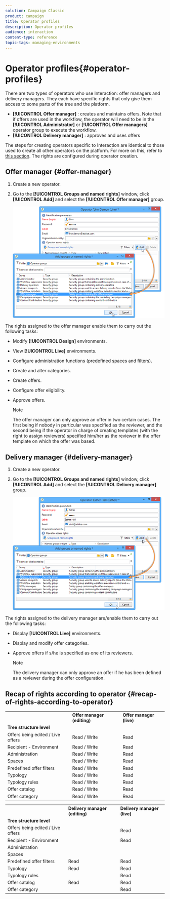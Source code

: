 ```yaml
---
solution: Campaign Classic
product: campaign
title: Operator profiles
description: Operator profiles
audience: interaction
content-type: reference
topic-tags: managing-environments
---
```


# Operator profiles{#operator-profiles}

There are two types of operators who use Interaction: offer managers and delivery managers. They each have specific rights that only give them access to some parts of the tree and the platform.

* **[!UICONTROL Offer manager]** : creates and maintains offers. Note that if offers are used in the workflow, the operator will need to be in the **[!UICONTROL Administrator]** or **[!UICONTROL Offer managers]** operator group to execute the workflow.
* **[!UICONTROL Delivery manager]** : approves and uses offers

The steps for creating operators specific to Interaction are identical to those used to create all other operators on the platform. For more on this, refer to [this section](../../platform/using/access-management.md#creating-an-operator). The rights are configured during operator creation.

## Offer manager {#offer-manager}

1. Create a new operator.
1. Go to the **[!UICONTROL Groups and named rights]** window, click **[!UICONTROL Add]** and select the **[!UICONTROL Offer manager]** group.

   ![](assets/offer_operators_create_001.png)

The rights assigned to the offer manager enable them to carry out the following tasks:

* Modify **[!UICONTROL Design]** environments.
* View **[!UICONTROL Live]** environments.
* Configure administration functions (predefined spaces and filters).
* Create and alter categories.
* Create offers.
* Configure offer eligibility.
* Approve offers.

  >[!NOTE]
  >
  >The offer manager can only approve an offer in two certain cases. The first being if nobody in particular was specified as the reviewer, and the second being if the operator in charge of creating templates (with the right to assign reviewers) specified him/her as the reviewer in the offer template on which the offer was based.

## Delivery manager {#delivery-manager}

1. Create a new operator.
1. Go to the **[!UICONTROL Groups and named rights]** window, click **[!UICONTROL Add]** and select the **[!UICONTROL Delivery manager]** group.

   ![](assets/offer_operators_create_002.png)

The rights assigned to the delivery manager are/enable them to carry out the following tasks:

* Display **[!UICONTROL Live]** environments.
* Display and modify offer categories.
* Approve offers if s/he is specified as one of its reviewers.

  >[!NOTE]
  >
  >The delivery manager can only approve an offer if he has been defined as a reviewer during the offer configuration.

## Recap of rights according to operator {#recap-of-rights-according-to-operator}

<table> 
 <tbody> 
  <tr> 
   <td> </td> 
   <td> <strong>Offer manager (editing)</strong><br /> </td> 
   <td> <strong>Offer manager (live)</strong><br /> </td> 
  </tr> 
  <tr> 
   <td> <strong>Tree structure level</strong><br /> </td> 
   <td> </td> 
   <td> </td> 
  </tr> 
  <tr> 
   <td> Offers being edited / Live offers<br /> </td> 
   <td> Read / Write<br /> </td> 
   <td> Read<br /> </td> 
  </tr> 
  <tr> 
   <td> Recipient - Environment<br /> </td> 
   <td> Read / Write<br /> </td> 
   <td> Read<br /> </td> 
  </tr> 
  <tr> 
   <td> Administration<br /> </td> 
   <td> Read / Write<br /> </td> 
   <td> Read<br /> </td> 
  </tr> 
  <tr> 
   <td> Spaces<br /> </td> 
   <td> Read / Write<br /> </td> 
   <td> Read<br /> </td> 
  </tr> 
  <tr> 
   <td> Predefined offer filters<br /> </td> 
   <td> Read / Write<br /> </td> 
   <td> Read<br /> </td> 
  </tr> 
  <tr> 
   <td> Typology<br /> </td> 
   <td> Read / Write<br /> </td> 
   <td> Read<br /> </td> 
  </tr> 
  <tr> 
   <td> Typology rules<br /> </td> 
   <td> Read / Write<br /> </td> 
   <td> Read<br /> </td> 
  </tr> 
  <tr> 
   <td> Offer catalog<br /> </td> 
   <td> Read / Write<br /> </td> 
   <td> Read<br /> </td> 
  </tr> 
  <tr> 
   <td> Offer category<br /> </td> 
   <td> Read / Write<br /> </td> 
   <td> Read<br /> </td> 
  </tr> 
 </tbody> 
</table>

<table> 
 <tbody> 
  <tr> 
   <td> </td> 
   <td> <strong>Delivery manager (editing)</strong><br /> </td> 
   <td> <strong>Delivery manager (live)</strong><br /> </td> 
  </tr> 
  <tr> 
   <td> <strong>Tree structure level</strong><br /> </td> 
   <td> </td> 
   <td> </td> 
  </tr> 
  <tr> 
   <td> Offers being edited / Live offers<br /> </td> 
   <td> </td> 
   <td> Read<br /> </td> 
  </tr> 
  <tr> 
   <td> Recipient - Environment<br /> </td> 
   <td> </td> 
   <td> Read<br /> </td> 
  </tr> 
  <tr> 
   <td> Administration<br /> </td> 
   <td> </td> 
   <td> </td> 
  </tr> 
  <tr> 
   <td> Spaces<br /> </td> 
   <td> </td> 
   <td> </td> 
  </tr> 
  <tr> 
   <td> Predefined offer filters<br /> </td> 
   <td> Read<br /> </td> 
   <td> Read<br /> </td> 
  </tr> 
  <tr> 
   <td> Typology<br /> </td> 
   <td> Read<br /> </td> 
   <td> Read<br /> </td> 
  </tr> 
  <tr> 
   <td> Typology rules<br /> </td> 
   <td> </td> 
   <td> Read<br /> </td> 
  </tr> 
  <tr> 
   <td> Offer catalog<br /> </td> 
   <td> Read<br /> </td> 
   <td> Read<br /> </td> 
  </tr> 
  <tr> 
   <td> Offer category<br /> </td> 
   <td> </td> 
   <td> Read<br /> </td> 
  </tr> 
 </tbody> 
</table>

